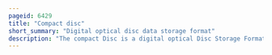 ```yaml
---
pageid: 6429
title: "Compact disc"
short_summary: "Digital optical disc data storage format"
description: "The compact Disc is a digital optical Disc Storage Format developed with Philips and Sony to Store and play digital Audio Recordings. In august 1982 the first compact Disc was produced. It was then released in October 1982 in Japan and branded as Digital Audio Compact Disc."
---
```

